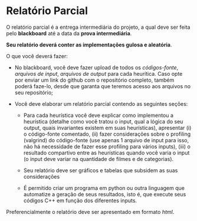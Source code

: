 # Relatório Parcial

O relatório parcial é a entrega intermediária do projeto, a qual deve ser feita pelo **blackboard** até a data da **prova intermediária**.

**Seu relatório deverá conter as implementações gulosa e aleatória**. 

O que você deverá fazer:

- No blackboard, você deve fazer upload de todos os *códigos-fonte*, *arquivos de input*, *arquivos de output* para cada heurítica. Caso opte por enviar um link do github com o repositório completo, também poderá faze-lo, desde que garanta que teremos acesso aos arquivos no seu repositório;

- Você deve elaborar um relatório parcial contendo as seguintes seções:

    - Para cada heurística você deve explicar como implementou a heurística (detalhe como você tratou o input, qual a lógica do seu output, quais invariantes existem em suas heurísticas), apresentar (i) o código-fonte comentado, (ii) fazer considerações sobre o profiling (valgrind) do código-fonte (use apenas 1 arquivo de input para isso, não há necessidade de fazer esse profiling para vários inputs), (iii) o resultado compartivo entre as heurísticas quando você varia o input (o input deve variar na quantidade de filmes e de categorias).

    - Seu relatório deve ser gráficos e tabelas que subsidem as suas considerações

    - É permitido criar um programa em python ou outra linguagem que automatize a geração de seus resultados, isto é, que execute seus códigos C++ em função dos diferentes inputs.

Preferencialmente o relatório deve ser apresentado em formato *html*. 





